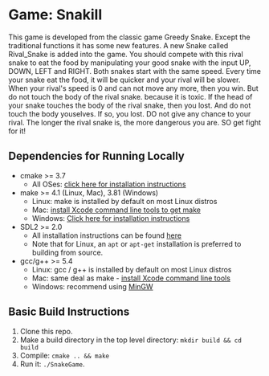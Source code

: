 # Game: Snakill

This game is developed from the classic game Greedy Snake. Except the traditional functions it has some new features.
A new Snake called Rival_Snake is added into the game. You should compete with this rival snake to eat the food by manipulating your good snake with the input UP, DOWN, LEFT and RIGHT. Both snakes start with the same speed. Every time your snake eat the food, it will be quicker and your rival will be slower. When your rival's speed is 0 and can not move any more, then you win. But do not touch the body of the rival snake. because it is toxic. If the head of your snake touches the body of the rival snake, then you lost. And do not touch the body youselves. If so, you lost. DO not give any chance to your rival. The longer the rival snake is, the more dangerous you are. SO get fight for it!

## Dependencies for Running Locally
* cmake >= 3.7
  * All OSes: [click here for installation instructions](https://cmake.org/install/)
* make >= 4.1 (Linux, Mac), 3.81 (Windows)
  * Linux: make is installed by default on most Linux distros
  * Mac: [install Xcode command line tools to get make](https://developer.apple.com/xcode/features/)
  * Windows: [Click here for installation instructions](http://gnuwin32.sourceforge.net/packages/make.htm)
* SDL2 >= 2.0
  * All installation instructions can be found [here](https://wiki.libsdl.org/Installation)
  * Note that for Linux, an `apt` or `apt-get` installation is preferred to building from source.
* gcc/g++ >= 5.4
  * Linux: gcc / g++ is installed by default on most Linux distros
  * Mac: same deal as make - [install Xcode command line tools](https://developer.apple.com/xcode/features/)
  * Windows: recommend using [MinGW](http://www.mingw.org/)

## Basic Build Instructions

1. Clone this repo.
2. Make a build directory in the top level directory: `mkdir build && cd build`
3. Compile: `cmake .. && make`
4. Run it: `./SnakeGame`.